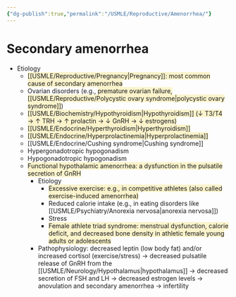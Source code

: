 ```yaml
---
{"dg-publish":true,"permalink":"/USMLE/Reproductive/Amenorrhea/"}
---
```


# Secondary amenorrhea
- Etiology
	- <span style="background:rgba(240, 200, 0, 0.2)">[[USMLE/Reproductive/Pregnancy\|Pregnancy]]: most common cause of secondary amenorrhea</span>
	- Ovarian disorders (e.g., <span style="background:rgba(240, 200, 0, 0.2)">premature ovarian failure, [[USMLE/Reproductive/Polycystic ovary syndrome\|polycystic ovary syndrome]]</span>)
	- <span style="background:rgba(240, 200, 0, 0.2)">[[USMLE/Biochemistry/Hypothyroidism\|Hypothyroidism]] (↓ T3/T4 → ↑ TRH → ↑ prolactin → ↓ GnRH → ↓ estrogens)</span>
	- <span style="background:rgba(240, 200, 0, 0.2)">[[USMLE/Endocrine/Hyperthyroidism\|Hyperthyroidism]]</span> 
	- <span style="background:rgba(240, 200, 0, 0.2)">[[USMLE/Endocrine/Hyperprolactinemia\|Hyperprolactinemia]]</span>
	- [[USMLE/Endocrine/Cushing syndrome\|Cushing syndrome]]
	- Hypergonadotropic hypogonadism
	- Hypogonadotropic hypogonadism
	- <span style="background:rgba(240, 200, 0, 0.2)">Functional hypothalamic amenorrhea: a dysfunction in the pulsatile secretion of GnRH</span>
		- Etiology
			- <span style="background:rgba(240, 200, 0, 0.2)">Excessive exercise: e.g., in competitive athletes (also called exercise-induced amenorrhea)</span>
			- Reduced calorie intake (e.g., in eating disorders like [[USMLE/Psychiatry/Anorexia nervosa\|anorexia nervosa]])
			- Stress
			- <span style="background:rgba(240, 200, 0, 0.2)">Female athlete triad syndrome: menstrual dysfunction, calorie deficit, and decreased bone density in athletic female young adults or adolescents</span>
		- Pathophysiology: decreased leptin (low body fat) and/or increased cortisol (exercise/stress) → decreased pulsatile release of GnRH from the [[USMLE/Neurology/Hypothalamus\|hypothalamus]] → decreased secretion of FSH and LH → decreased estrogen levels → anovulation and secondary amenorrhea → infertility
